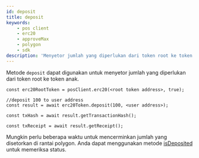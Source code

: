 ```yaml
---
id: deposit
title: deposit
keywords:
    - pos client
    - erc20
    - approveMax
    - polygon
    - sdk
description: 'Menyetor jumlah yang diperlukan dari token root ke token anak.'
---
```


Metode `deposit` dapat digunakan untuk menyetor jumlah yang diperlukan dari token root ke token anak.

```
const erc20RootToken = posClient.erc20(<root token address>, true);

//deposit 100 to user address
const result = await erc20Token.deposit(100, <user address>);

const txHash = await result.getTransactionHash();

const txReceipt = await result.getReceipt();

```

Mungkin perlu beberapa waktu untuk mencerminkan jumlah yang disetorkan di rantai polygon. Anda dapat menggunakan metode [isDeposited](/docs/develop/ethereum-polygon/matic-js/pos/is-deposited) untuk memeriksa status.

